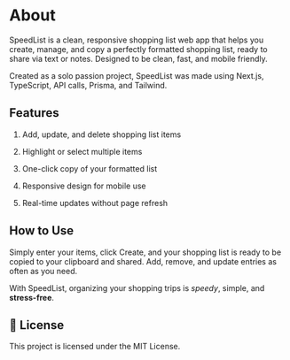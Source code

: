 # About

SpeedList is a clean, responsive shopping list web app that helps you create, manage, and copy a perfectly formatted shopping list, ready to share via text or notes. Designed to be clean, fast, and mobile friendly.

Created as a solo passion project, SpeedList was made using Next.js, TypeScript, API calls, Prisma, and Tailwind.

## Features

1. Add, update, and delete shopping list items

2. Highlight or select multiple items

3. One-click copy of your formatted list

4. Responsive design for mobile use

5. Real-time updates without page refresh

## How to Use

Simply enter your items, click Create, and your shopping list is ready to be copied to your clipboard and shared.
Add, remove, and update entries as often as you need.

With SpeedList, organizing your shopping trips is _speedy_, simple, and **stress-free**.

## 📄 License

This project is licensed under the MIT License.
